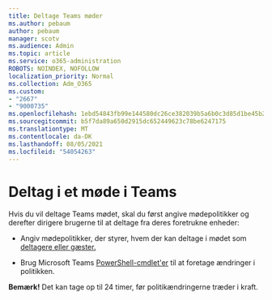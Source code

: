 ```yaml
---
title: Deltage Teams møder
ms.author: pebaum
author: pebaum
manager: scotv
ms.audience: Admin
ms.topic: article
ms.service: o365-administration
ROBOTS: NOINDEX, NOFOLLOW
localization_priority: Normal
ms.collection: Adm_O365
ms.custom:
- "2667"
- "9000735"
ms.openlocfilehash: 1ebd54843fb99e144580dc26ce382039b5a6b0c3d85d1be45b2b49a0e92f5d46
ms.sourcegitcommit: b5f7da89a650d2915dc652449623c78be6247175
ms.translationtype: MT
ms.contentlocale: da-DK
ms.lasthandoff: 08/05/2021
ms.locfileid: "54054263"
---
```

# <a name="join-a-meeting-in-teams"></a>Deltag i et møde i Teams

Hvis du vil deltage Teams mødet, skal du først angive mødepolitikker og derefter dirigere brugerne til at deltage fra deres foretrukne enheder:

- Angiv mødepolitikker, der styrer, hvem der kan deltage i mødet som [deltagere eller gæster.](https://docs.microsoft.com/microsoftteams/meeting-policies-in-teams#meeting-policy-settings---participants--guests) 

- Brug Microsoft Teams [PowerShell-cmdlet'er](https://docs.microsoft.com/microsoftteams/teams-powershell-overview) til at foretage ændringer i politikken.    

**Bemærk!** Det kan tage op til 24 timer, før politikændringerne træder i kraft.